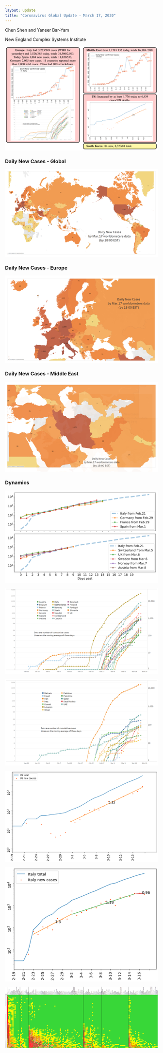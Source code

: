 ```yaml
---
layout: update
title: "Coronavirus Global Update - March 17, 2020"
---
```


Chen Shen and Yaneer Bar-Yam

New England Complex Systems Institute

![](/media/5e728c9c9bb42e715e55285c_Daily%20updates%20first%20set%20of%20plots%20march%2017.PNG)

### Daily New Cases - Global

![](/media/5e728cd7703abc9ecc8e555e_Daily%20updates%20global%20map%20march%2017.PNG)

### Daily New Cases - Europe

![](/media/5e728d0aff0d26107c0ec7b1_Daily%20updates%20europe%20map%20march%2017.PNG)

### Daily New Cases - Middle East

![](/media/5e728d7c7414e5388be42680_Daily%20updates%20middle%20east%20map%20march%2017.PNG)

### Dynamics

![](/media/5e702598bf6a70856bddad6e_Daily_misc_3_16.png)

![](/media/5e728bbf8ba6a6e4cd935eda_EU_3_17.png)

![](/media/5e728bc78a67b53fdd098f5d_ME_3_17.png)

![](/media/5e728dd98ba6a622a093f3ca_dynamics%20-%20US%203_17.png)

![](/media/5e728dc38ba6a63c4d93ef76_dynamics%20-%20Italy%203-17.png)

![](/media/5e728b968a67b551430975d5_Global_3_17.png)
